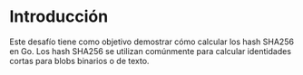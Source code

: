 # Introducción

Este desafío tiene como objetivo demostrar cómo calcular los hash SHA256 en Go. Los hash SHA256 se utilizan comúnmente para calcular identidades cortas para blobs binarios o de texto.
